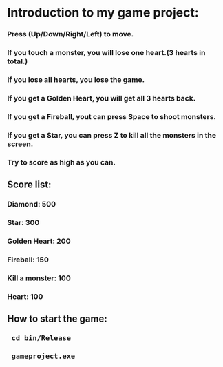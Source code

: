 # Introduction to my game project:
### Press (Up/Down/Right/Left) to move.
### If you touch a monster, you will lose one heart.(3 hearts in total.)
### If you lose all hearts, you lose the game.
### If you get a Golden Heart, you will get all 3 hearts back.
### If you get a Fireball, yout can press Space to shoot monsters.
### If you get a Star, you can press Z to kill all the monsters in the screen.
### Try to score as high as you can.
## Score list:
### Diamond: 500
### Star: 300
### Golden Heart: 200
### Fireball: 150
### Kill a monster: 100
### Heart: 100
## How to start the game:
### <pre> cd bin/Release </pre>
### <pre> gameproject.exe </pre>
